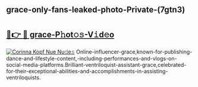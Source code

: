 ## grace-only-fans​-leaked-photo​-Private-(7gtn3)


# <h2><a href="https://mediaupload.pro?title=grace&ref=git">🔗👉 🔴 grace-P𝚑ot𝚘𝚜-V𝚒d𝚎o</a></h2>

[![Corinna Kopf Nue Nu𝚍e𝚜](https://i.imgur.com/0qMVB7G.gif)](https://mediaupload.pro?title=grace&ref=git)
Online-influencer-grace,known-for-publishing-dance-and-lifestyle-content,-including-performances-and-vlogs-on-social-media-platforms.Brilliant-ventriloquist-assistant-grace,celebrated-for-their-exceptional-abilities-and-accomplishments-in-assisting-ventriloquists.  